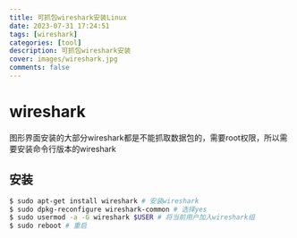 ```yaml
---
title: 可抓包wireshark安装Linux
date: 2023-07-31 17:24:51
tags: [wireshark]
categories: [tool]
description: 可抓包wireshark安装
cover: images/wireshark.jpg
comments: false
---
```


# wireshark

图形界面安装的大部分wireshark都是不能抓取数据包的，需要root权限，所以需要安装命令行版本的wireshark

## 安装
``` bash
$ sudo apt-get install wireshark # 安装wireshark
$ sudo dpkg-reconfigure wireshark-common # 选择yes
$ sudo usermod -a -G wireshark $USER # 将当前用户加入wireshark组
$ sudo reboot # 重启
```
